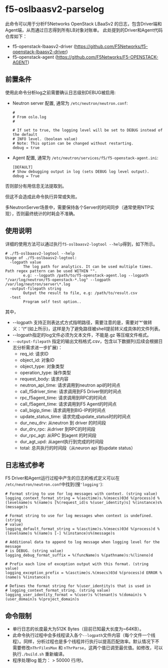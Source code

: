 # f5-oslbaasv2-parselog

此命令可以用于分析F5Networks OpenStack LBaaSv2 的日志，包含Driver端和Agent端，从而通过日志得到所有LB对象对账单。
此处提到的Driver和Agent代码仓库如下：
* f5-openstack-lbaasv2-driver (https://github.com/F5Networks/f5-openstack-lbaasv2-driver) 
* f5-openstack-agent (https://github.com/F5Networks/F5-OPENSTACK-AGENT)

## 前置条件

使用此命令分析log之前需要确认日志级别DEBUG被启用:

* Neutron server 配置, 通常为 `/etc/neutron/neutron.conf`:

  ```
  #
  # From oslo.log
  #

  # If set to true, the logging level will be set to DEBUG instead of the default
  # INFO level. (boolean value)
  # Note: This option can be changed without restarting.
  debug = true
  ```

* Agent 配置, 通常为  `/etc/neutron/services/f5/f5-openstack-agent.ini`: 

  ```
  [DEFAULT]
  # Show debugging output in log (sets DEBUG log level output).
  debug = True
  ```

否则部分有用信息无法提取到。

但这不会造成此命令执行异常或失败。

多NeutronServer场景中，需要保持各个Server的时间同步（通常使用NTP实现），否则最终统计的时耗会不准确。

## 使用说明

详细的使用方法可以通过执行`f5-oslbaasv2-logtool --help`得到，如下所示。
```
# ./f5-oslbaasv2-logtool --help
Usage of ./f5-oslbaasv2-logtool:
  -logpath value
    	The log path for analytics. It can be used multiple times. Path regex pattern can be used WITHIN "".
    	e.g: --logpath /path/to/f5-openstack-agent.log --logpath "/var/log/neutron/f5-openstack-*.log" --logpath /var/log/neutron/server\*.log
  -output-filepath string
    	Output the result to file, e.g: /path/to/result.csv
  -test
    	Program self test option..
```

其中，
* --logpath 支持正则表达式方式指明路径，需要注意的是，需要对\'\*'做转义：'\\*'(如上所示)，这样是为了避免路径被shell提前转义成具体的文件列表。
* --logpath指定的log文件必须为文本文件，不能是.gz 等压缩文件格式。
* `--output-filepath` 指定的输出文档格式.csv，包含以下数据列(后续会根据日志分析需求进一步扩展)：
  * req_id: 请求ID
  * object_id: 对象ID
  * object_type: 对象类型
  * operation_type: 操作类型
  * request_body: 请求内容
  * neutron_api_time: 请求调用到neutron api的时间点
  * call_f5driver_time: 请求调用到F5 Driver侧的时间点
  * rpc_f5agent_time: 请求调用到RPC的时间点
  * call_f5agent_time: 请求调用到F5 Agent的时间点
  * call_bigip_time: 请求调用到BIG-IP的时间点
  * update_status_time: 请求完成update_status时的时间点
  * dur_neu_drv: 从neutron 到 driver 的时间段
  * dur_drv_rpc: 从driver 到RPC的时间段
  * dur_rpc_agt: 从RPC 到agent 的时间段
  * dur_agt_upd: 从agent执行到完成的时间段
  * total: 总共执行的时间段（从neuron api 到update status）

## 日志格式参考

F5 Driver和Agent运行过程中产生的日志的格式定义可以在 `/etc/neutron/neutron.conf`中找到(搜`'logging'`):

```
# Format string to use for log messages with context. (string value)
logging_context_format_string = %(asctime)s.%(msecs)03d %(process)d %(levelname)s %(name)s [%(request_id)s %(user_identity)s] %(instance)s%(message)s

# Format string to use for log messages when context is undefined. (string
# value)
logging_default_format_string = %(asctime)s.%(msecs)03d %(process)d %(levelname)s %(name)s [-] %(instance)s%(message)s

# Additional data to append to log message when logging level for the message
# is DEBUG. (string value)
logging_debug_format_suffix = %(funcName)s %(pathname)s:%(lineno)d

# Prefix each line of exception output with this format. (string value)
logging_exception_prefix = %(asctime)s.%(msecs)03d %(process)d ERROR %(name)s %(instance)s

# Defines the format string for %(user_identity)s that is used in
# logging_context_format_string. (string value)
logging_user_identity_format = %(user)s %(tenant)s %(domain)s %(user_domain)s %(project_domain)s
```

## 命令限制

* 单行日志的长度最大为512K Bytes（目前已知最大长度为~64KB）。
* 此命令执行过程中会多线程读入各个`--logpath`文件内容（每个文件一个线程）。同样，分析过程也是多个线程并行执行以提高匹配效率。默认情况下不需要修改`nThrFilesMax` 和 `nThrParse`，这两个值已调至最优值。如修改，可以执行`./build.sh` 重新编译。
* 程序处理log 能力： > 50000 行/秒。